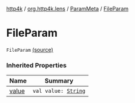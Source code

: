[http4k](../../index.md) / [org.http4k.lens](../index.md) / [ParamMeta](index.md) / [FileParam](./-file-param.md)

# FileParam

`FileParam` [(source)](https://github.com/http4k/http4k/blob/master/http4k-core/src/main/kotlin/org/http4k/lens/ParamMeta.kt#L8)

### Inherited Properties

| Name | Summary |
|---|---|
| [value](value.md) | `val value: `[`String`](https://kotlinlang.org/api/latest/jvm/stdlib/kotlin/-string/index.html) |
